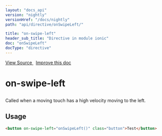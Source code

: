 ```yaml
---
layout: "docs_api"
version: "nightly"
versionHref: "/docs/nightly"
path: "api/directive/onSwipeLeft/"

title: "on-swipe-left"
header_sub_title: "Directive in module ionic"
doc: "onSwipeLeft"
docType: "directive"
---
```


<div class="improve-docs">
  <a href='http://github.com/driftyco/ionic/tree/master/js/angular/directive/gesture.js#L230'>
    View Source
  </a>
  &nbsp;
  <a href='http://github.com/driftyco/ionic/edit/master/js/angular/directive/gesture.js#L230'>
    Improve this doc
  </a>
</div>




<h1 class="api-title">

  on-swipe-left



</h1>





Called when a moving touch has a high velocity moving to the left.








  
<h2 id="usage">Usage</h2>
  
```html
<button on-swipe-left="onSwipeLeft()" class="button">Test</button>
```
  
  

  





